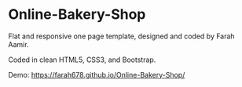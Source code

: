 # Online-Bakery-Shop

Flat and responsive one page template, designed and coded by Farah Aamir.

Coded in clean HTML5, CSS3, and Bootstrap.

Demo: https://farah678.github.io/Online-Bakery-Shop/
